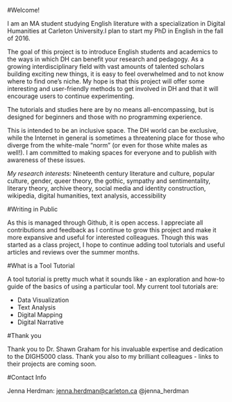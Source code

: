 #Welcome!

 I am an MA student studying English literature with a specialization in Digital Humanities at Carleton University.I plan to start my PhD in English in the fall of 2016.

The goal of this project is to introduce English students and academics to the ways in which DH can benefit your research and pedagogy. As a growing interdisciplinary field with vast amounts of talented scholars building exciting new things, it is easy to feel overwhelmed and to not know where to find one’s niche. My hope is that this project will offer some interesting and user-friendly methods to get involved in DH and that it will encourage users to continue experimenting. 

The tutorials and studies here are by no means all-encompassing, but is designed for beginners and those with no programming experience.  

This is intended to be an inclusive space. The DH world can be exclusive, while the Internet in general is sometimes a threatening place for those who diverge from the white-male “norm” (or even for those white males as well!). I am committed to making spaces for everyone and to publish with awareness of these issues.

*My research interests:* Nineteenth century literature and culture, popular culture, gender, queer theory, the gothic, sympathy and sentimentality, literary theory, archive theory, social media and identity construction, wikipedia, digital humanities, text analysis, accessibility 

#Writing in Public 

As this is managed through Github, it is open access. I appreciate all contributions and feedback as I continue to grow this project and make it more expansive and useful for interested colleagues. Though this was started as a class project, I hope to continue adding tool tutorials and useful articles and reviews over the summer months.   

#What is a Tool Tutorial 

A tool tutorial is pretty much what it sounds like - an exploration and how-to guide of the basics of using a particular tool. My current tool tutorials are:

* Data Visualization
* Text Analysis
* Digital Mapping
* Digital Narrative

#Thank you

Thank you to Dr. Shawn Graham for his invaluable expertise and dedication to the DIGH5000 class. Thank you also to my brilliant colleagues - links to their projects are coming soon. 

#Contact Info

Jenna Herdman: jenna.herdman@carleton.ca
@jenna_herdman
